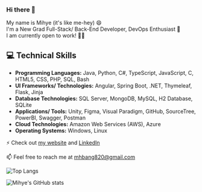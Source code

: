 ### Hi there 👋
My name is Mihye (it's like me-hey) 😄  
I'm a New Grad Full-Stack/ Back-End Developer, DevOps Enthusiast 🌱  
I am currently open to work! 👩‍💻

## 💻 Technical Skills
- **Programming Languages:** Java, Python, C#, TypeScript, JavaScript, C, HTML5, CSS, PHP, SQL, Bash
- **UI Frameworks/ Technologies:** Angular, Spring Boot, .NET, Thymeleaf, Flask, Jinja
- **Database Technologies:** SQL Server, MongoDB, MySQL, H2 Database, SQLite
- **Applications/ Tools:** Unity, Figma, Visual Paradigm, GitHub, SourceTree, PowerBI, Swagger, Postman
- **Cloud Technologies:** Amazon Web Services (AWS), Azure
- **Operating Systems:** Windows, Linux  
  
⚡ Check out [my website](https://www.mihyebang.com/) and [LinkedIn](https://www.linkedin.com/in/mihye-bang/)  

📫 Feel free to reach me at mhbang820@gmail.com  
  
![Top Langs](https://github-readme-stats-mihye-bang.vercel.app/api/top-langs/?username=mihye-bang&layout=compact&exclude_repo=UMACharacterCreator,demo,gamehub)  


<!-- donut ver.
[![Top Langs](https://github-readme-stats-mihye-bang.vercel.app/api/top-langs/?username=mihye-bang&layout=donut&exclude_repo=UMACharacterCreator,demo,gamehub)](https://github.com/mihye-bang/github-readme-stats)
donut vertical ver.
[![Top Langs](https://github-readme-stats-mihye-bang.vercel.app/api/top-langs/?username=mihye-bang&layout=donut-vertical&exclude_repo=UMACharacterCreator,demo,gamehub)](https://github.com/mihye-bang/github-readme-stats)
pie chart ver.
[![Top Langs](https://github-readme-stats-mihye-bang.vercel.app/api/top-langs/?username=mihye-bang&layout=pie&exclude_repo=UMACharacterCreator,demo,gamehub)](https://github.com/mihye-bang/github-readme-stats) -->

![Mihye's GitHub stats](https://github-readme-stats-mihye-bang.vercel.app/api?username=mihye-bang&show_icons=true)



